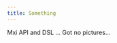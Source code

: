 ```yaml
---
title: Something
---
```


<!-- ![Flat Mobile UI/UX Concept](img/work/proj-4/flatmobile-AyoubElred.jpg) -->

Mxi API and DSL
... Got no pictures...
